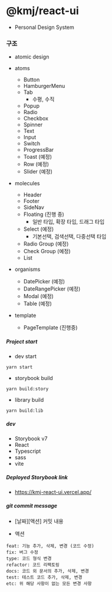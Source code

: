 # @kmj/react-ui

- Personal Design System

### 구조

- atomic design

- atoms
  - Button
  - HamburgerMenu
  - Tab
    - 수평, 수직
  - Popup
  - Radio
  - Checkbox
  - Spinner
  - Text
  - Input
  - Switch
  - ProgressBar
  - Toast (예정)
  - Row (예정)
  - Slider (예정)
- molecules
  - Header
  - Footer
  - SideNav
  - Floating (진행 중)
    - 일반 타입, 확장 타입, 드래그 타입
  - Select (예정)
    - 기본선택, 검색선택, 다중선택 타입
  - Radio Group (예정)
  - Check Group (예정)
  - List
- organisms
  - DatePicker (예정)
  - DateRangePicker (예정)
  - Modal (예정)
  - Table (예정)
- template
  - PageTemplate (진행중)

##### Project start

- dev start

```
yarn start
```

- storybook build

```
yarn build:story
```

- library build

```
yarn build:lib
```

##### dev

- Storybook v7
- React
- Typescript
- sass
- vite

##### Deployed Storybook link

- https://kmj-react-ui.vercel.app/

##### git commit message

- [날짜][액션] 커밋 내용

- 액션

```
feat: 기능 추가, 삭제, 변경 (코드 수정)
fix: 버그 수정
type: 코드 형식 변경
refactor: 코드 리팩토링
docs: 코드 외 문서의 추가, 삭제, 변경
test: 테스트 코드 추가, 삭제, 변경
etc: 위 해당 사항이 없는 모든 변경 사항
```
